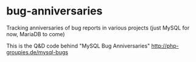 # bug-anniversaries
Tracking anniversaries of bug reports in various projects (just MySQL for now, MariaDB to come)

This is the Q&D code behind "MySQL Bug Anniversaries" <http://php-groupies.de/mysql-bugs>
